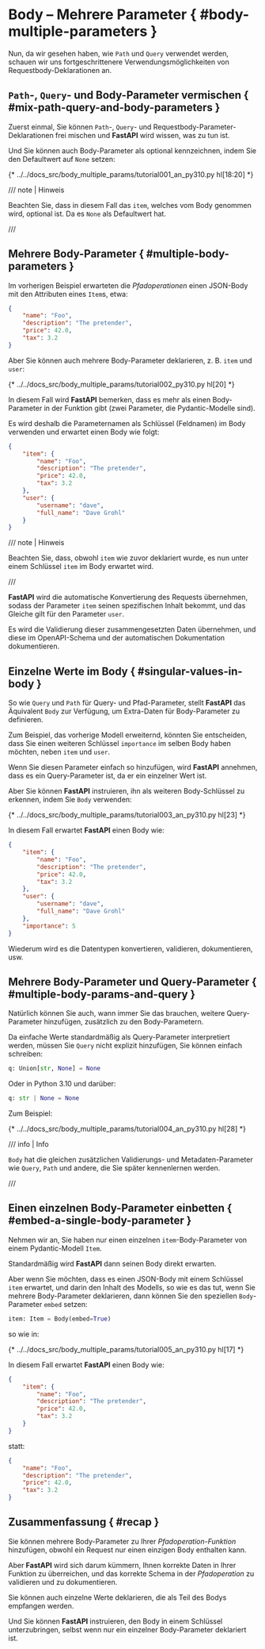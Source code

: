 # Body – Mehrere Parameter { #body-multiple-parameters }

Nun, da wir gesehen haben, wie `Path` und `Query` verwendet werden, schauen wir uns fortgeschrittenere Verwendungsmöglichkeiten von Requestbody-Deklarationen an.

## `Path`-, `Query`- und Body-Parameter vermischen { #mix-path-query-and-body-parameters }

Zuerst einmal, Sie können `Path`-, `Query`- und Requestbody-Parameter-Deklarationen frei mischen und **FastAPI** wird wissen, was zu tun ist.

Und Sie können auch Body-Parameter als optional kennzeichnen, indem Sie den Defaultwert auf `None` setzen:

{* ../../docs_src/body_multiple_params/tutorial001_an_py310.py hl[18:20] *}

/// note | Hinweis

Beachten Sie, dass in diesem Fall das `item`, welches vom Body genommen wird, optional ist. Da es `None` als Defaultwert hat.

///

## Mehrere Body-Parameter { #multiple-body-parameters }

Im vorherigen Beispiel erwarteten die *Pfadoperationen* einen JSON-Body mit den Attributen eines `Item`s, etwa:

```JSON
{
    "name": "Foo",
    "description": "The pretender",
    "price": 42.0,
    "tax": 3.2
}
```

Aber Sie können auch mehrere Body-Parameter deklarieren, z. B. `item` und `user`:

{* ../../docs_src/body_multiple_params/tutorial002_py310.py hl[20] *}

In diesem Fall wird **FastAPI** bemerken, dass es mehr als einen Body-Parameter in der Funktion gibt (zwei Parameter, die Pydantic-Modelle sind).

Es wird deshalb die Parameternamen als Schlüssel (Feldnamen) im Body verwenden und erwartet einen Body wie folgt:

```JSON
{
    "item": {
        "name": "Foo",
        "description": "The pretender",
        "price": 42.0,
        "tax": 3.2
    },
    "user": {
        "username": "dave",
        "full_name": "Dave Grohl"
    }
}
```

/// note | Hinweis

Beachten Sie, dass, obwohl `item` wie zuvor deklariert wurde, es nun unter einem Schlüssel `item` im Body erwartet wird.

///

**FastAPI** wird die automatische Konvertierung des Requests übernehmen, sodass der Parameter `item` seinen spezifischen Inhalt bekommt, und das Gleiche gilt für den Parameter `user`.

Es wird die Validierung dieser zusammengesetzten Daten übernehmen, und diese im OpenAPI-Schema und der automatischen Dokumentation dokumentieren.

## Einzelne Werte im Body { #singular-values-in-body }

So wie `Query` und `Path` für Query- und Pfad-Parameter, stellt **FastAPI** das Äquivalent `Body` zur Verfügung, um Extra-Daten für Body-Parameter zu definieren.

Zum Beispiel, das vorherige Modell erweiternd, könnten Sie entscheiden, dass Sie einen weiteren Schlüssel `importance` im selben Body haben möchten, neben `item` und `user`.

Wenn Sie diesen Parameter einfach so hinzufügen, wird **FastAPI** annehmen, dass es ein Query-Parameter ist, da er ein einzelner Wert ist.

Aber Sie können **FastAPI** instruieren, ihn als weiteren Body-Schlüssel zu erkennen, indem Sie `Body` verwenden:

{* ../../docs_src/body_multiple_params/tutorial003_an_py310.py hl[23] *}

In diesem Fall erwartet **FastAPI** einen Body wie:

```JSON
{
    "item": {
        "name": "Foo",
        "description": "The pretender",
        "price": 42.0,
        "tax": 3.2
    },
    "user": {
        "username": "dave",
        "full_name": "Dave Grohl"
    },
    "importance": 5
}
```

Wiederum wird es die Datentypen konvertieren, validieren, dokumentieren, usw.

## Mehrere Body-Parameter und Query-Parameter { #multiple-body-params-and-query }

Natürlich können Sie auch, wann immer Sie das brauchen, weitere Query-Parameter hinzufügen, zusätzlich zu den Body-Parametern.

Da einfache Werte standardmäßig als Query-Parameter interpretiert werden, müssen Sie `Query` nicht explizit hinzufügen, Sie können einfach schreiben:

```Python
q: Union[str, None] = None
```

Oder in Python 3.10 und darüber:

```Python
q: str | None = None
```

Zum Beispiel:

{* ../../docs_src/body_multiple_params/tutorial004_an_py310.py hl[28] *}

/// info | Info

`Body` hat die gleichen zusätzlichen Validierungs- und Metadaten-Parameter wie `Query`, `Path` und andere, die Sie später kennenlernen werden.

///

## Einen einzelnen Body-Parameter einbetten { #embed-a-single-body-parameter }

Nehmen wir an, Sie haben nur einen einzelnen `item`-Body-Parameter von einem Pydantic-Modell `Item`.

Standardmäßig wird **FastAPI** dann seinen Body direkt erwarten.

Aber wenn Sie möchten, dass es einen JSON-Body mit einem Schlüssel `item` erwartet, und darin den Inhalt des Modells, so wie es das tut, wenn Sie mehrere Body-Parameter deklarieren, dann können Sie den speziellen `Body`-Parameter `embed` setzen:

```Python
item: Item = Body(embed=True)
```

so wie in:

{* ../../docs_src/body_multiple_params/tutorial005_an_py310.py hl[17] *}

In diesem Fall erwartet **FastAPI** einen Body wie:

```JSON hl_lines="2"
{
    "item": {
        "name": "Foo",
        "description": "The pretender",
        "price": 42.0,
        "tax": 3.2
    }
}
```

statt:

```JSON
{
    "name": "Foo",
    "description": "The pretender",
    "price": 42.0,
    "tax": 3.2
}
```

## Zusammenfassung { #recap }

Sie können mehrere Body-Parameter zu Ihrer *Pfadoperation-Funktion* hinzufügen, obwohl ein Request nur einen einzigen Body enthalten kann.

Aber **FastAPI** wird sich darum kümmern, Ihnen korrekte Daten in Ihrer Funktion zu überreichen, und das korrekte Schema in der *Pfadoperation* zu validieren und zu dokumentieren.

Sie können auch einzelne Werte deklarieren, die als Teil des Bodys empfangen werden.

Und Sie können **FastAPI** instruieren, den Body in einem Schlüssel unterzubringen, selbst wenn nur ein einzelner Body-Parameter deklariert ist.
